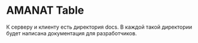 # AMANAT Table

К серверу и клиенту есть директория docs. В каждой такой директории будет написана документация для разработчиков.